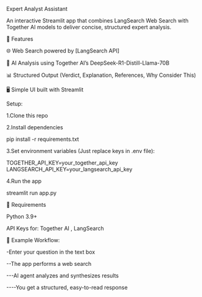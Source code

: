Expert Analyst Assistant

An interactive Streamlit app that combines LangSearch Web Search with Together AI models to deliver concise, structured expert analysis.

🚀 Features

🌐 Web Search powered by [LangSearch API]

🤖 AI Analysis using Together AI’s DeepSeek-R1-Distill-Llama-70B

📊 Structured Output (Verdict, Explanation, References, Why Consider This)

🖥️ Simple UI built with Streamlit

Setup:

1.Clone this repo

2.Install dependencies

pip install -r requirements.txt

3.Set environment variables (Just replace keys in  .env file):

TOGETHER_API_KEY=your_together_api_key
LANGSEARCH_API_KEY=your_langsearch_api_key

4.Run the app

streamlit run app.py

🧩 Requirements

Python 3.9+

API Keys for: Together AI , LangSearch

📌 Example Workflow:

-Enter your question in the text box

--The app performs a web search

---AI agent analyzes and synthesizes results

----You get a structured, easy-to-read response

